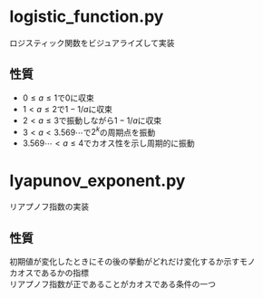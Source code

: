 # logistic_function.py
ロジスティック関数をビジュアライズして実装
## 性質
- $0\leq a\leq1$で0に収束
- $1<a\leq2$で$1-1/a$に収束
- $2<a\leq3$で振動しながら$1-1/a$に収束
- $3<a<3.569\cdots$で$2^k$の周期点を振動
- $3.569\cdots < a\leq4$でカオス性を示し周期的に振動

# lyapunov_exponent.py
リアプノフ指数の実装
## 性質
初期値が変化したときにその後の挙動がどれだけ変化するか示すモノ  
カオスであるかの指標  
リアプノフ指数が正であることがカオスである条件の一つ